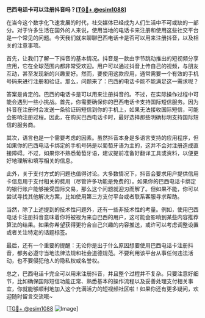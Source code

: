 **巴西电话卡可以注册抖音吗？[[TG💪+ @esim1088](https://t.me/s/esim1088)]**

在当今这个数字化飞速发展的时代，社交媒体已经成为人们生活中不可或缺的一部分。对于许多生活在国外的人来说，使用当地的电话卡来注册和使用这些社交平台是一个常见的问题。今天我们就来聊聊巴西电话卡是否可以用来注册抖音，以及相关的注意事项。

首先，让我们了解一下抖音的基本情况。抖音是一款由字节跳动推出的短视频分享应用，它在全球范围内都非常受欢迎。用户可以通过抖音上传自己的视频，与朋友互动，甚至发现新的兴趣爱好。然而，要使用这款应用，通常需要一个有效的手机号码来进行注册和验证。那么，问题来了：巴西的电话卡能不能满足这一需求呢？

答案是肯定的。巴西的电话卡是可以用来注册抖音的。不过，在实际操作过程中可能会遇到一些小挑战。首先，你需要确保你的巴西电话卡支持国际短信服务。因为抖音在注册时会发送一条验证码短信到你的手机上，如果无法接收国际短信，可能会影响注册过程。因此，在购买巴西电话卡时，最好选择那些明确标明支持国际短信的服务商。

其次，语言也是一个需要考虑的因素。虽然抖音本身是多语言支持的应用程序，但如果你的巴西电话卡绑定的手机号码是以葡萄牙语为主的，这并不会对注册造成直接障碍。不过，如果你不熟悉葡萄牙语，建议提前准备好翻译工具或资料，以便更好地理解和填写相关的信息。

此外，关于支付方式的问题也值得讨论。大多数情况下，抖音会要求用户提供信用卡信息用于支付相关的费用（尽管许多功能是免费的）。如果你的巴西电话卡绑定的银行账户能够接受国际交易，那么这个问题就迎刃而解了。但如果不能，你可以尝试寻找其他解决方案，比如使用第三方支付平台或者联系客服寻求帮助。

当然，除了上述提到的技术性问题外，还有一些非技术性的考量。例如，使用巴西电话卡注册抖音意味着你将被视为来自巴西的用户，这可能会影响到某些内容推荐算法的结果。如果你希望获得更符合自己兴趣的内容推送，或许可以考虑调整设置或者关注特定的话题标签。

最后，还有一个重要的提醒：无论你是出于什么原因想要使用巴西电话卡注册抖音，都务必遵守当地法律法规和社会道德规范。不要利用该平台从事任何违法活动，也不要侵犯他人的隐私权或名誉权。

总之，巴西电话卡完全可以用来注册抖音，并且整个过程并不复杂。只要注意好细节，比如确保国际短信功能正常、熟悉基本的操作流程以及妥善处理支付相关事宜，你就能够顺利地加入这个充满活力的短视频社区啦！如果你还有更多疑问，欢迎随时留言交流哦~ 

[[TG💪+ @esim1088](https://t.me/s/esim1088) ![Image](https://i.postimg.cc/4NQfJmqS/Snipaste-2025-05-13-00-14-12.png)]